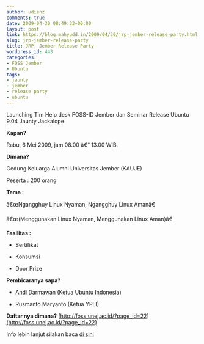 ```yaml
---
author: udienz
comments: true
date: 2009-04-30 08:49:33+00:00
layout: post
link: https://blog.mahyudd.in/2009/04/30/jrp-jember-release-party.html
slug: jrp-jember-release-party
title: JRP, Jember Release Party
wordpress_id: 443
categories:
- FOSS Jember
- Ubuntu
tags:
- jaunty
- jember
- release party
- ubuntu
---
```


Launching Tim Help desk FOSS-ID Jember dan Seminar Release Ubuntu 9.04 Jaunty Jackalope

**Kapan?**

Rabu, 6 Mei 2009, jam 08.00 â€“ 13.00 WIB.

**Dimana?**

Gedung Keluarga Alumni Universitas Jember (KAUJE)

Peserta : 200 orang

**Tema :**

â€œNgangghuy Linux Nyaman, Ngangghuy Linux Amanâ€

â€œ(Menggunakan Linux Nyaman, Menggunakan Linux Aman)â€

**Fasilitas :**



	
  * Sertifikat



	
  * Konsumsi



	
  * Door Prize


**Pembicaranya sapa?**



	
  * Andi Darmawan (Ketua Ubuntu Indonesia)



	
  * Rusmanto Maryanto (Ketua YPLI)


**Daftar nya dimana?**
[http://foss.unej.ac.id/?page_id=22](http://foss.unej.ac.id/?page_id=22)

Info lebih lanjut silakan baca [di sini](http://foss.unej.ac.id/?p=44)

